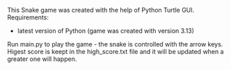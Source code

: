 This Snake game was created with the help of Python Turtle GUI.
Requirements:
 - latest version of Python (game was created with version 3.13)

Run main.py to play the game - the snake is controlled with the arrow keys. Higest score is keept in the high_score.txt file and it will be updated when a greater one will happen.
